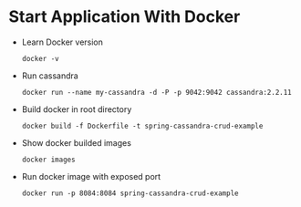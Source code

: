 # Start Application With Docker
 - Learn Docker version
   ```
   docker -v
   ```
 - Run cassandra 
   ```
   docker run --name my-cassandra -d -P -p 9042:9042 cassandra:2.2.11
   ```
 - Build docker in root directory
   ```
   docker build -f Dockerfile -t spring-cassandra-crud-example
   ```
 - Show docker builded images
   ```
   docker images
   ```
 - Run docker image with exposed port 
   ```
   docker run -p 8084:8084 spring-cassandra-crud-example
   ```